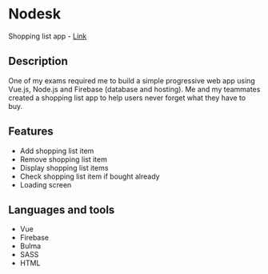 # Nodesk
Shopping list app - [Link]

## Description
One of my exams required me to build a simple progressive web app using Vue.js, Node.js and Firebase (database and hosting). Me and my teammates created a shopping list app to help users never forget what they have to buy.

## Features
- Add shopping list item
- Remove shopping list item
- Display shopping list items
- Check shopping list item if bought already
- Loading screen

## Languages and tools
- Vue
- Firebase
- Bulma
- SASS
- HTML

[Link]: https://nodesk-shopping-list-app.web.app/
